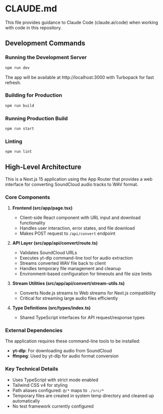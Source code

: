 # CLAUDE.md

This file provides guidance to Claude Code (claude.ai/code) when working with code in this repository.

## Development Commands

### Running the Development Server
```bash
npm run dev
```
The app will be available at http://localhost:3000 with Turbopack for fast refresh.

### Building for Production
```bash
npm run build
```

### Running Production Build
```bash
npm run start
```

### Linting
```bash
npm run lint
```

## High-Level Architecture

This is a Next.js 15 application using the App Router that provides a web interface for converting SoundCloud audio tracks to WAV format.

### Core Components

1. **Frontend (src/app/page.tsx)**
   - Client-side React component with URL input and download functionality
   - Handles user interaction, error states, and file download
   - Makes POST request to `/api/convert` endpoint

2. **API Layer (src/app/api/convert/route.ts)**
   - Validates SoundCloud URLs
   - Executes yt-dlp command-line tool for audio extraction
   - Streams converted WAV file back to client
   - Handles temporary file management and cleanup
   - Environment-based configuration for timeouts and file size limits

3. **Stream Utilities (src/app/api/convert/stream-utils.ts)**
   - Converts Node.js streams to Web streams for Next.js compatibility
   - Critical for streaming large audio files efficiently

4. **Type Definitions (src/types/index.ts)**
   - Shared TypeScript interfaces for API request/response types

### External Dependencies

The application requires these command-line tools to be installed:
- **yt-dlp**: For downloading audio from SoundCloud
- **ffmpeg**: Used by yt-dlp for audio format conversion

### Key Technical Details

- Uses TypeScript with strict mode enabled
- Tailwind CSS v4 for styling
- Path aliases configured: `@/*` maps to `./src/*`
- Temporary files are created in system temp directory and cleaned up automatically
- No test framework currently configured